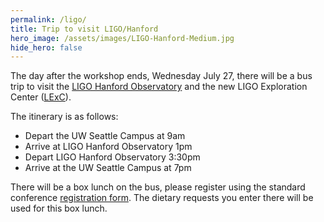 ```yaml
---
permalink: /ligo/
title: Trip to visit LIGO/Hanford
hero_image: /assets/images/LIGO-Hanford-Medium.jpg
hide_hero: false
---
```


The day after the workshop ends, Wednesday July 27, there will be a bus trip to visit the [LIGO Hanford Observatory](https://www.ligo.caltech.edu/WA) and the new LIGO Exploration Center ([LExC](https://www.ligo.caltech.edu/WA/page/lexc)).

The itinerary is as follows:

- Depart the UW Seattle Campus at 9am
- Arrive at LIGO Hanford Observatory 1pm
- Depart LIGO Hanford Observatory 3:30pm
- Arrive at the UW Seattle Campus at 7pm

There will be a box lunch on the bus, please register using the standard conference [registration form](/registration). The dietary requests you enter there will be used for this box lunch.
